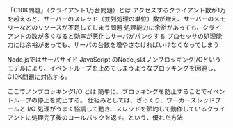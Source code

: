 「C10K問題」（クライアント1万台問題）とは
アクセスするクライアント数が1万を超えると、サーバーのスレッド（並列処理の単位）数が増え、サーバーのメモリーなどのリソースが不足してしまう問題
処理能力に余裕があっても、クライアントの数が多くなると効率が悪化しサーバがパンクする
プロセッサの処理能力には余裕があっても、サーバの台数を増やさなければいけなくなってしまう

Node.jsではサーバサイド JavaScript のNode.jsはノンブロッキングI/Oというモデルにより、イベントループを止めてしまうようなブロッキングを回避し、C10K問題に対応する。

ここでノンブロッキングI/O とは
簡単に、ブロッキングを防止することでイベントループの停止を防止する。
仕組みとしては、ざっくり、ワーカースレッドプールと I/O 処理がうまく協調して動き、スレッドを節約して動作しているクライアントに処理完了後のコールバックを返す。という、優れた方法
